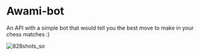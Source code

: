 # Awami-bot

An API with a simple bot that would tell you the best move to make in your chess matches :)

![828shots_so](https://github.com/GermnGodoy/Awami-bot/assets/64043456/2304b834-38a0-496d-a21d-6a7ce135eaed)
